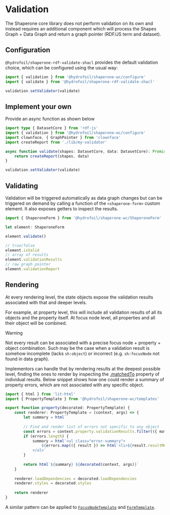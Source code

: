 # Validation

The Shaperone core library does not perform validation on its own and instead requires an additional component which will process the Shapes Graph + Data Graph and return a graph pointer (RDF/JS term and dataset).

## Configuration

`@hydrofoil/shaperone-rdf-validate-shacl` provides the default validation choice, which can be configured using the usual way:

```typescript
import { validation } from '@hydrofoil/shaperone-wc/configure'
import { validate } from '@hydrofoil/shaperone-rdf-validate-shacl'

validation.setValidator(validate)
```

## Implement your own

Provide an async function as shown below

```typescript
import type { DatasetCore } from 'rdf-js'
import { validation } from '@hydrofoil/shaperone-wc/configure'
import clownface, { GraphPointer } from 'clownface'
import createReport from './lib/my-validator'

async function validate(shapes: DatasetCore, data: DatasetCore): Promise<GraphPointer> {
    return createReport(shapes, data)
}

validation.setValidator(validate)
````

## Validating

Validation will be triggered automatically as data graph changes but can be triggered on demand by calling a function of the `<shaperone-form>` custom element. It also exposes getters to inspect the results.

```typescript
import { ShaperoneForm } from '@hydrofoil/shaperone-wc/ShaperoneForm' 

let element: ShaperoneForm

element.validate()

// true/false
element.isValid
// array of results
element.validationResults
// raw graph pointer
element.validationReport
``` 

## Rendering

At every rendering level, the state objects expose the validation results associated with that and deeper levels. 

For example, at property level, this will include all validation results of all its objects and the property itself. At focus node level, all properties and all their object will be combined.

> [!WARNING]
> Not every result can be associated with a precise focus node + property + object combination. Such may be the case when a validation result is somehow incomplete (lacks `sh:object`) or incorrect (e.g. `sh:focusNode` not found in data graph).

Implementors can handle that by rendering results at the deepest possible level, finding the ones to render by inspecting the [.matchedTo](/api/interfaces/_hydrofoil_shaperone_core_models_forms.validationresultstate.html#matchedto) property of individual results. Below snippet shows how one could render a summary of property errors, which are not associated with any specific object.

```typescript
import { html } from 'lit-html'
import { PropertyTemplate } from '@hydrofoil/shaperone-wc/templates'

export function property(decorated: PropertyTemplate) {
    const renderer: PropertyTemplate = (context, args) => {
        let summary = html``
        
        // Find and render list of errors not specific to any object 
        const errors = context.property.validationResults.filter(({ matchedTo }) => matchedTo === 'property')
        if (errors.length) {
            summary = html`<ul class="error-summary">
                ${errors.map(({ result }) => html`<li>${result.resultMessage}</li>`)}
            </ul>`
        }
        
        return html`${summary} ${decorated(context, args)}`
    }
    
    renderer.loadDependencies = decorated.loadDependencies
    renderer.styles = decorated.styles
    
    return renderer
}
```

A similar pattern can be applied to [`FocusNodeTemplate`](/api/interfaces/_hydrofoil_shaperone_wc_templates.focusnodetemplate.html) and [`FormTemplate`](/api/interfaces/_hydrofoil_shaperone_wc_templates.formtemplate.html).

